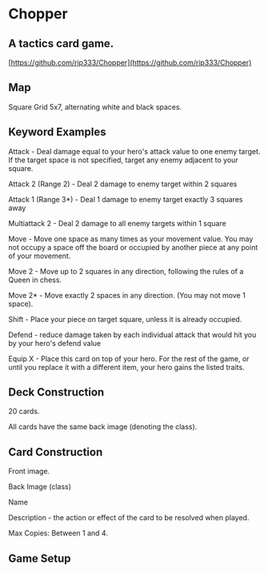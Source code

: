 # Chopper


## A tactics card game.

[https://github.com/rip333/Chopper](https://github.com/rip333/Chopper)

## Map

Square Grid 5x7, alternating white and black spaces.

## Keyword Examples

Attack - Deal damage equal to your hero's attack value to one enemy target.  If the target space is not specified, target any enemy adjacent to your square.

Attack 2 (Range 2) - Deal 2 damage to enemy target within 2 squares

Attack 1 (Range 3*) - Deal 1 damage to enemy target exactly 3 squares away

Multiattack 2 - Deal 2 damage to all enemy targets within 1 square

Move - Move one space as many times as your movement value.  You may not occupy a space off the board or occupied by another piece at any point of your movement.

Move 2 - Move up to 2 squares in any direction, following the rules of a Queen in chess.

Move 2* - Move exactly 2 spaces in any direction.  (You may not move 1 space).

Shift - Place your piece on target square, unless it is already occupied.

Defend - reduce damage taken by each individual attack that would hit you by your hero's defend value

Equip X - Place this card on top of your hero.  For the rest of the game, or until you replace it with a different item, your hero gains the listed traits.

## Deck Construction

20 cards.

All cards have the same back image (denoting the class).

## Card Construction

Front image.

Back Image (class)

Name

Description - the action or effect of the card to be resolved when played.

Max Copies: Between 1 and 4.


## Game Setup
